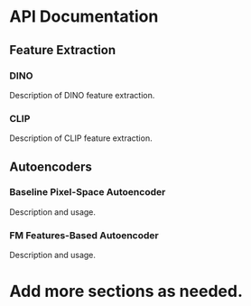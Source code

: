 # API Documentation

## Feature Extraction

### DINO

Description of DINO feature extraction.

### CLIP

Description of CLIP feature extraction.

## Autoencoders

### Baseline Pixel-Space Autoencoder

Description and usage.

### FM Features-Based Autoencoder

Description and usage.

# Add more sections as needed.

